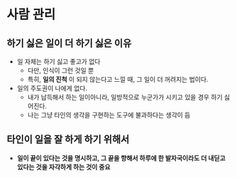 # 사람 관리

## 하기 싫은 일이 더 하기 싫은 이유

- 일 자체는 하기 싫고 좋고가 없다
  - 다만, 인식이 그런 것일 뿐
  - 특히, **일의 진척** 이 되지 않는다고 느낄 때, 그 일이 더 꺼려지는 법이다.
- 일의 주도권이 나에게 없다.
  - 내가 납득해서 하는 일이아니라, 일방적으로 누군가가 시키고 있을 경우 하기 싫어진다.
  - 나는 그냥 타인의 생각을 구현하는 도구에 불과하다는 생각이 듬

## 타인이 일을 잘 하게 하기 위해서

- **일이 끝이 있다는 것을 명시하고, 그 끝을 향해서 하루에 한 발자국이라도 더 내딛고 있다는 것을 자각하게 하는 것이 중요**
